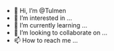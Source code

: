 - 👋 Hi, I’m @Tulmen
- 👀 I’m interested in ...
- 🌱 I’m currently learning ...
- 💞️ I’m looking to collaborate on ...
- 📫 How to reach me ...

<!---
Tulmen/Tulmen is a ✨ special ✨ repository because its `README.md` (this file) appears on your GitHub profile.
You can click the Preview link to take a look at your changes.
--->
